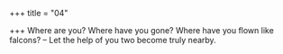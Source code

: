 +++
title = "04"

+++
Where are you? Where have you gone? Where have you flown like  falcons?
– Let the help of you two become truly nearby.